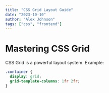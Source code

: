 ```yaml
---
title: "CSS Grid Layout Guide"
date: "2023-10-10"
author: "Alex Johnson"
tags: ["css", "frontend"]
---
```


# Mastering CSS Grid

CSS Grid is a powerful layout system. Example:

```css
.container {
  display: grid;
  grid-template-columns: 1fr 2fr;
}
